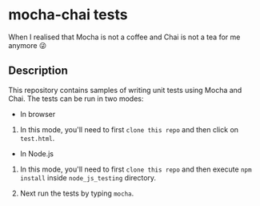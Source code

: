 # mocha-chai tests
When I realised that Mocha is not a coffee and Chai is not a tea for me anymore :stuck_out_tongue_winking_eye:

## Description
This repository contains samples of writing unit tests using Mocha and Chai. The tests can be run in two modes:

* In browser

1. In this mode, you'll need to first `clone this repo` and then click on `test.html`. 

* In Node.js

1. In this mode, you'll need to first `clone this repo` and then execute `npm install` inside `node_js_testing` directory.

2. Next run the tests by typing `mocha`.

